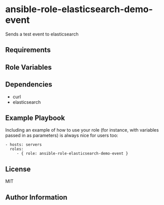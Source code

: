 ansible-role-elasticsearch-demo-event
=========

Sends a test event to elasticsearch

Requirements
------------


Role Variables
--------------


Dependencies
------------

 - curl
 - elasticsearch

Example Playbook
----------------

Including an example of how to use your role (for instance, with variables passed in as parameters) is always nice for users too:

    - hosts: servers
      roles:
         - { role: ansible-role-elasticsearch-demo-event }

License
-------

MIT

Author Information
------------------

